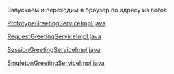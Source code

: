 ﻿Запускаем и переходим в браузер по адресу из логов

[PrototypeGreetingServiceImpl.java](src%2Fmain%2Fjava%2Fru%2Fgulash%2Fbeansscopesdemo%2Fservices%2FPrototypeGreetingServiceImpl.java)

[RequestGreetingServiceImpl.java](src%2Fmain%2Fjava%2Fru%2Fgulash%2Fbeansscopesdemo%2Fservices%2FRequestGreetingServiceImpl.java)

[SessionGreetingServiceImpl.java](src%2Fmain%2Fjava%2Fru%2Fgulash%2Fbeansscopesdemo%2Fservices%2FSessionGreetingServiceImpl.java)

[SingletonGreetingServiceImpl.java](src%2Fmain%2Fjava%2Fru%2Fgulash%2Fbeansscopesdemo%2Fservices%2FSingletonGreetingServiceImpl.java)